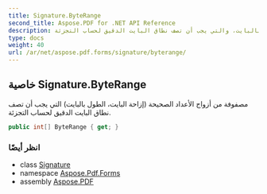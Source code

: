 ```yaml
---
title: Signature.ByteRange
second_title: Aspose.PDF for .NET API Reference
description: خاصية التوقيع. مصفوفة من أزواج الأعداد الصحيحة التي تبدأ من إزاحة البايت، الطول بالبايت، والتي يجب أن تصف نطاق البايت الدقيق لحساب التجزئة
type: docs
weight: 40
url: /ar/net/aspose.pdf.forms/signature/byterange/
---
```

## خاصية Signature.ByteRange

مصفوفة من أزواج الأعداد الصحيحة (إزاحة البايت، الطول بالبايت) التي يجب أن تصف نطاق البايت الدقيق لحساب التجزئة.

```csharp
public int[] ByteRange { get; }
```

### انظر أيضًا

* class [Signature](../)
* namespace [Aspose.Pdf.Forms](../../../aspose.pdf.forms/)
* assembly [Aspose.PDF](../../../)